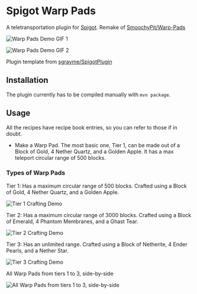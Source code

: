 # Spigot Warp Pads

A teletransportation plugin for [Spigot](https://www.spigotmc.org/). Remake of [SmoochyPit/Warp-Pads](https://github.com/SmoochyPit/Warp-Pads)

![Warp Pads Demo GIF 1](https://i.imgur.com/vLwdrmH.gif "Warp Pads Demo GIF 1")

![Warp Pads Demo GIF 2](https://i.imgur.com/ZkfnpzC.gif "Warp Pads Demo GIF 2")

Plugin template from [sgrayme/SpigotPlugin](https://github.com/sgrayme/SpigotPlugin)

## Installation

The plugin currently has to be compiled manually with `mvn package`.

## Usage

All the recipes have recipe book entries, so you can refer to those if in doubt.

* Make a Warp Pad. The most basic one, Tier 1, can be made out of a Block of Gold, 4 Nether Quartz, and a Golden Apple.
  It has a max teleport circular range of 500 blocks.


### Types of Warp Pads

Tier 1: Has a maximum circular range of 500 blocks. Crafted using a Block of Gold, 4 Nether Quartz, and a Golden Apple.

![Tier 1 Crafting Demo](https://i.imgur.com/NMw49Ur.png "Tier 1 Crafting Demo")


Tier 2: Has a maximum circular range of 3000 blocks. Crafted using a Block of Emerald, 4 Phantom Membranes, and a Ghast
Tear.

![Tier 2 Crafting Demo](https://i.imgur.com/QPvqCDi.png "Tier 2 Crafting Demo")


Tier 3: Has an unlimited range. Crafted using a Block of Netherite, 4 Ender Pearls, and a Nether Star.

![Tier 3 Crafting Demo](https://i.imgur.com/yS7u9lV.png "Tier 3 Crafting Demo")


All Warp Pads from tiers 1 to 3, side-by-side

![All Warp Pads from tiers 1 to 3, side-by-side](https://i.imgur.com/axIE0i4.png "All Warp Pads from tiers 1 to 3, side-by-side")